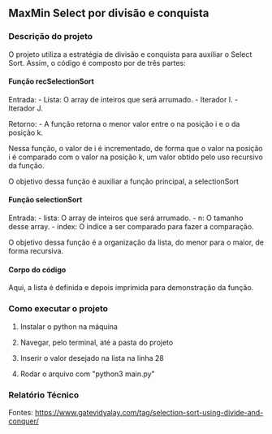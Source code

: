 ## MaxMin Select por divisão e conquista

### Descrição do projeto

O projeto utiliza a estratégia de divisão e conquista para auxiliar o Select Sort. 
Assim, o código é composto por de três partes: 

#### Função recSelectionSort

Entrada: 
    - Lista: O array de inteiros que será arrumado.
    - Iterador I.
    - Iterador J. 

Retorno: 
    - A função retorna o menor valor entre o na posição i e o da posição k.

Nessa função, o valor de i é incrementado, de forma que o valor na posição i é comparado com o valor na posição k, um valor obtido pelo uso recursivo da função. 

O objetivo dessa função é auxiliar a função principal, a selectionSort

#### Função selectionSort 

Entrada: 
    - lista: O array de inteiros que será arrumado.
    - n: O tamanho desse array.
    - index: O indice a ser comparado para fazer a comparação.

O objetivo dessa função é a organização da lista, do menor para o maior, de forma recursiva. 

#### Corpo do código

Aqui, a lista é definida e depois imprimida para demonstração da função. 

### Como executar o projeto

1. Instalar o python na máquina

2. Navegar, pelo terminal, até a pasta do projeto

3. Inserir o valor desejado na lista na linha 28

4. Rodar o arquivo com "python3 main.py"

### Relatório Técnico 




Fontes: https://www.gatevidyalay.com/tag/selection-sort-using-divide-and-conquer/